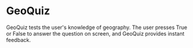 # GeoQuiz
GeoQuiz tests the user's knowledge of geography. The user presses True or False to answer the question on screen, and GeoQuiz provides instant feedback.
